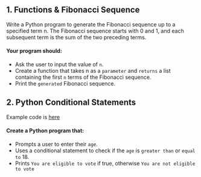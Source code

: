 ## 1. Functions & Fibonacci Sequence

Write a Python program to generate the Fibonacci sequence up to a specified term n. The Fibonacci sequence starts with 0 and 1, and each subsequent term is the sum of the two preceding terms.

#### Your program should:

- Ask the user to input the value of `n`.
- Create a function that takes n as a `parameter` and `returns` a list containing the first `n` terms of the Fibonacci sequence.
- Print the `generated` Fibonacci sequence.

## 2. Python Conditional Statements

Example code   is [here](https://plpacademy.powerlearnproject.org/course-module/62fbec9d28ac4762bc524f92/week/62fe1efd28ac4762bc524f9c/lesson/62fe1fbd28ac4762bc524f9f)

#### Create a Python program that:

- Prompts a user to enter their `age`.
- Uses a conditional statement to check if the `age` is `greater than` or `equal to` 18.
- Prints `You are eligible to vote` if true, otherwise `You are not eligible to vote`
